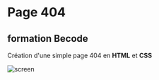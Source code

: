 # Page 404

## formation Becode

Création d'une simple page 404 en **HTML** et **CSS** 

![screen](screenshot-404.png)